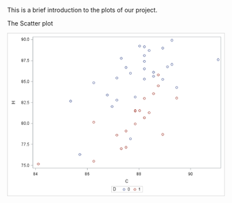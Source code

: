 This is a brief introduction to the plots of our project.

The Scatter plot

![alt text](https://github.com/buzzerbeater/ST3131/blob/master/Project/SGPlot_C.png "Logo Title Text 1")
